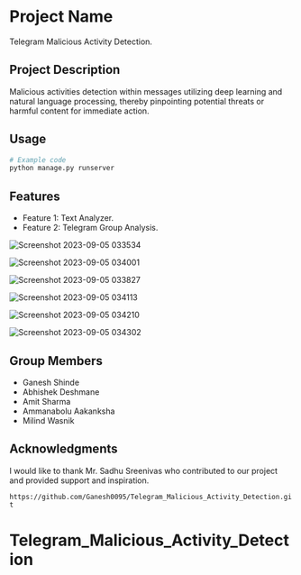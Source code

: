 
# Project Name

Telegram Malicious Activity Detection.

## Project Description

Malicious activities detection within messages utilizing deep learning and natural language processing, thereby pinpointing potential threats or harmful content for immediate action.


## Usage

```python
# Example code
python manage.py runserver
```

## Features

- Feature 1: Text Analyzer.
- Feature 2: Telegram Group Analysis.

![Screenshot 2023-09-05 033534](https://github.com/abhiD01/Telegram_Malicious_Activity_Detection/assets/138582636/bc25717a-ede6-4e6a-8fb2-ec2986b9a5a8)

![Screenshot 2023-09-05 034001](https://github.com/abhiD01/Telegram_Malicious_Activity_Detection/assets/138582636/45a4d97e-5d32-405d-b59d-310d5c6f85bb)

![Screenshot 2023-09-05 033827](https://github.com/abhiD01/Telegram_Malicious_Activity_Detection/assets/138582636/b3a6df5c-fcfa-47b6-bc69-feb19fd146a0)

![Screenshot 2023-09-05 034113](https://github.com/abhiD01/Telegram_Malicious_Activity_Detection/assets/138582636/ade42cad-5973-4a5c-ab4a-a8c2235ac094)

![Screenshot 2023-09-05 034210](https://github.com/abhiD01/Telegram_Malicious_Activity_Detection/assets/138582636/5198efae-0fd2-492d-8530-1b0ff0c2ad90)

![Screenshot 2023-09-05 034302](https://github.com/abhiD01/Telegram_Malicious_Activity_Detection/assets/138582636/f4dc1ed5-65db-4d92-8cd1-b485a305e187)


## Group Members
- Ganesh Shinde
- Abhishek Deshmane
- Amit Sharma
- Ammanabolu Aakanksha
- Milind Wasnik



## Acknowledgments

I would like to thank Mr. Sadhu Sreenivas who contributed to our project and provided support and inspiration. 



`https://github.com/Ganesh0095/Telegram_Malicious_Activity_Detection.git`

# Telegram_Malicious_Activity_Detection
